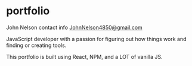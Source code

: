# portfolio
John Nelson
contact info JohnNelson4850@gmail.com

JavaScript developer with a passion for figuring out how things work and finding or creating tools.

This portfolio is built using React, NPM, and a LOT of vanilla JS. 